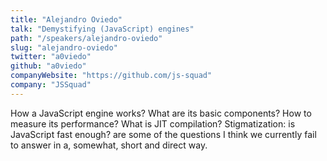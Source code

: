 ```yaml
---
title: "Alejandro Oviedo"
talk: "Demystifying (JavaScript) engines"
path: "/speakers/alejandro-oviedo"
slug: "alejandro-oviedo"
twitter: "a0viedo"
github: "a0viedo"
companyWebsite: "https://github.com/js-squad"
company: "JSSquad"
---
```


<p>How a JavaScript engine works? What are its basic components? How to measure its performance? What is JIT compilation? Stigmatization: is JavaScript fast enough? are some of the questions I think we currently fail to answer in a, somewhat, short and direct way.</p>